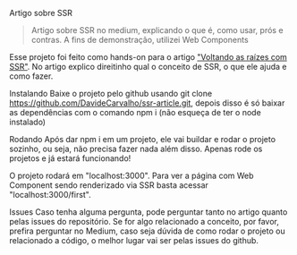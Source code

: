 Artigo sobre SSR
> Artigo sobre SSR no medium, explicando o que é, como usar, prós e contras. A fins de demonstração, utilizei Web Components

Esse projeto foi feito como hands-on para o artigo ["Voltando as raízes com SSR"](). No artigo explico direitinho qual o conceito de SSR, o que ele ajuda e como fazer.

Instalando
Baixe o projeto pelo github usando git clone https://github.com/DavideCarvalho/ssr-article.git, depois disso é só baixar as dependências com o comando npm i (não esqueça de ter o node instalado)

Rodando
Após dar npm i em um projeto, ele vai buildar e rodar o projeto sozinho, ou seja, não precisa fazer nada além disso. Apenas rode os projetos e já estará funcionando!

O projeto rodará em "localhost:3000". Para ver a página com Web Component sendo renderizado via SSR basta acessar "localhost:3000/first".

Issues
Caso tenha alguma pergunta, pode perguntar tanto no artigo quanto pelas issues do repositório. Se for algo relacionado a conceito, por favor, prefira perguntar no Medium, caso seja dúvida de como rodar o projeto ou relacionado a código, o melhor lugar vai ser pelas issues do github.

